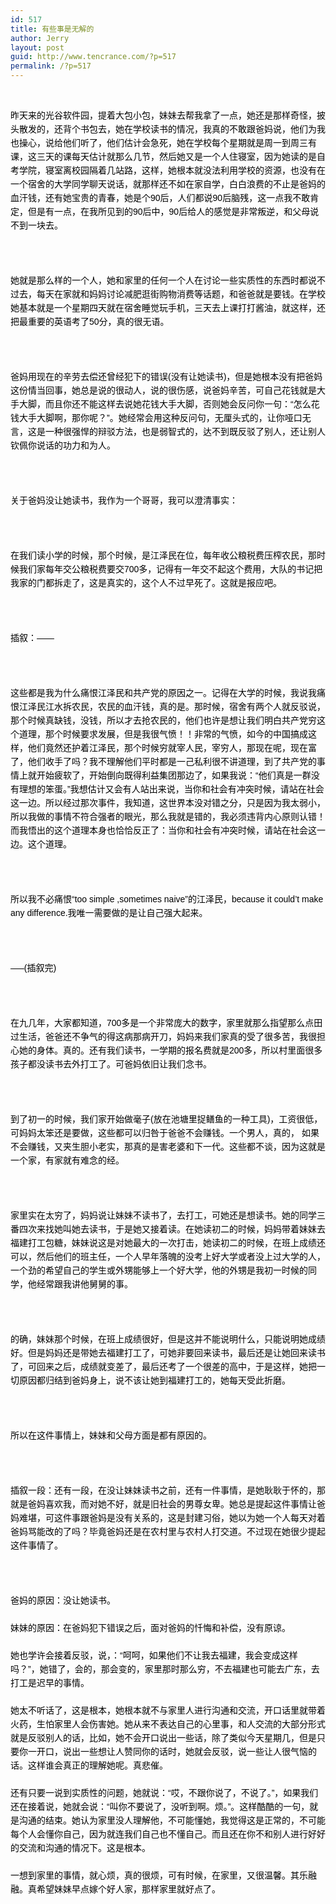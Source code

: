 ```yaml
---
id: 517
title: 有些事是无解的
author: Jerry
layout: post
guid: http://www.tencrance.com/?p=517
permalink: /?p=517
---
```

&nbsp;

<p style="border-style:initial;border-color:initial;border-image:initial;vertical-align:baseline;line-height:22px;color:rgb(0,0,0);font-family:Tahoma, Arial, Helvetica, sans-serif;text-align:left;border-width:0;margin:0 0 22px;padding:0;">
  昨天来的光谷软件园，提着大包小包，妹妹去帮我拿了一点，她还是那样奇怪，披头散发的，还背个书包去，她在学校读书的情况，我真的不敢跟爸妈说，他们为我也操心，说给他们听了，他们估计会急死，她在学校每个星期就是周一到周三有课，这三天的课每天估计就那么几节，然后她又是一个人住寝室，因为她读的是自考学院，寝室离校园隔着几站路，这样，她根本就没法利用学校的资源，也没有在一个宿舍的大学同学聊天说话，就那样还不如在家自学，白白浪费的不止是爸妈的血汗钱，还有她宝贵的青春，她是个90后，人们都说90后脑残，这一点我不敢肯定，但是有一点，在我所见到的90后中，90后给人的感觉是非常叛逆，和父母说不到一块去。
</p>

<p style="border-style:initial;border-color:initial;border-image:initial;vertical-align:baseline;line-height:22px;color:rgb(0,0,0);font-family:Tahoma, Arial, Helvetica, sans-serif;text-align:left;border-width:0;margin:0 0 22px;padding:0;">
  &nbsp;
</p>

<p style="border-style:initial;border-color:initial;border-image:initial;vertical-align:baseline;line-height:22px;color:rgb(0,0,0);font-family:Tahoma, Arial, Helvetica, sans-serif;text-align:left;border-width:0;margin:0 0 22px;padding:0;">
  她就是那么样的一个人，她和家里的任何一个人在讨论一些实质性的东西时都说不过去，每天在家就和妈妈讨论减肥逛街购物消费等话题，和爸爸就是要钱。在学校她基本就是一个星期四天就在宿舍睡觉玩手机，三天去上课打打酱油，就这样，还把最重要的英语考了50分，真的很无语。
</p>

<p style="border-style:initial;border-color:initial;border-image:initial;vertical-align:baseline;line-height:22px;color:rgb(0,0,0);font-family:Tahoma, Arial, Helvetica, sans-serif;text-align:left;border-width:0;margin:0 0 22px;padding:0;">
  &nbsp;
</p>

<p style="border-style:initial;border-color:initial;border-image:initial;vertical-align:baseline;line-height:22px;color:rgb(0,0,0);font-family:Tahoma, Arial, Helvetica, sans-serif;text-align:left;border-width:0;margin:0 0 22px;padding:0;">
  爸妈用现在的辛劳去偿还曾经犯下的错误(没有让她读书)，但是她根本没有把爸妈这份情当回事，她总是说的很动人，说的很伤感，说爸妈辛苦，可自己花钱就是大手大脚，而且你还不能这样去说她花钱大手大脚，否则她会反问你一句：&ldquo;怎么花钱大手大脚啊，那你呢？&rdquo;。她经常会用这种反问句，无厘头式的，让你哑口无言，这是一种很强悍的辩驳方法，也是弱智式的，达不到既反驳了别人，还让别人钦佩你说话的功力和为人。
</p>

<p style="border-style:initial;border-color:initial;border-image:initial;vertical-align:baseline;line-height:22px;color:rgb(0,0,0);font-family:Tahoma, Arial, Helvetica, sans-serif;text-align:left;border-width:0;margin:0 0 22px;padding:0;">
  &nbsp;
</p>

<p style="border-style:initial;border-color:initial;border-image:initial;vertical-align:baseline;line-height:22px;color:rgb(0,0,0);font-family:Tahoma, Arial, Helvetica, sans-serif;text-align:left;border-width:0;margin:0 0 22px;padding:0;">
  关于爸妈没让她读书，我作为一个哥哥，我可以澄清事实：
</p>

<p style="border-style:initial;border-color:initial;border-image:initial;vertical-align:baseline;line-height:22px;color:rgb(0,0,0);font-family:Tahoma, Arial, Helvetica, sans-serif;text-align:left;border-width:0;margin:0 0 22px;padding:0;">
  &nbsp;
</p>

<p style="border-style:initial;border-color:initial;border-image:initial;vertical-align:baseline;line-height:22px;color:rgb(0,0,0);font-family:Tahoma, Arial, Helvetica, sans-serif;text-align:left;border-width:0;margin:0 0 22px;padding:0;">
  在我们读小学的时候，那个时候，是江泽民在位，每年收公粮税费压榨农民，那时候我们家每年交公粮税费要交700多，记得有一年交不起这个费用，大队的书记把我家的门都拆走了，这是真实的，这个人不过早死了。这就是报应吧。
</p>

<p style="border-style:initial;border-color:initial;border-image:initial;vertical-align:baseline;line-height:22px;color:rgb(0,0,0);font-family:Tahoma, Arial, Helvetica, sans-serif;text-align:left;border-width:0;margin:0 0 22px;padding:0;">
  &nbsp;
</p>

<p style="border-style:initial;border-color:initial;border-image:initial;vertical-align:baseline;line-height:22px;color:rgb(0,0,0);font-family:Tahoma, Arial, Helvetica, sans-serif;text-align:left;border-width:0;margin:0 0 22px;padding:0;">
  插叙：&mdash;&mdash;
</p>

<p style="border-style:initial;border-color:initial;border-image:initial;vertical-align:baseline;line-height:22px;color:rgb(0,0,0);font-family:Tahoma, Arial, Helvetica, sans-serif;text-align:left;border-width:0;margin:0 0 22px;padding:0;">
  &nbsp;
</p>

<p style="border-style:initial;border-color:initial;border-image:initial;vertical-align:baseline;line-height:22px;color:rgb(0,0,0);font-family:Tahoma, Arial, Helvetica, sans-serif;text-align:left;border-width:0;margin:0 0 22px;padding:0;">
  这些都是我为什么痛恨江泽民和共产党的原因之一。记得在大学的时候，我说我痛恨江泽民江水拆农民，农民的血汗钱，真的是。那时候，宿舍有两个人就反驳说，那个时候真缺钱，没钱，所以才去抢农民的，他们也许是想让我们明白共产党穷这个道理，那个时候要求发展，但是我很气愤！！非常的气愤，如今的中国搞成这样，他们竟然还护着江泽民，那个时候穷就宰人民，宰穷人，那现在呢，现在富了，他们收手了吗？我不理解他们平时都是一己私利很不讲道理，到了共产党的事情上就开始疲软了，开始倒向既得利益集团那边了，如果我说：&ldquo;他们真是一群没有理想的笨蛋。&rdquo;我想估计又会有人站出来说，当你和社会有冲突时候，请站在社会这一边。所以经过那次事件，我知道，这世界本没对错之分，只是因为我太弱小，所以我做的事情不符合强者的眼光，那么我就是错的，我必须违背内心原则认错！而我悟出的这个道理本身也恰恰反正了：当你和社会有冲突时候，请站在社会这一边。这个道理。
</p>

<p style="border-style:initial;border-color:initial;border-image:initial;vertical-align:baseline;line-height:22px;color:rgb(0,0,0);font-family:Tahoma, Arial, Helvetica, sans-serif;text-align:left;border-width:0;margin:0 0 22px;padding:0;">
  &nbsp;
</p>

<p style="border-style:initial;border-color:initial;border-image:initial;vertical-align:baseline;line-height:22px;color:rgb(0,0,0);font-family:Tahoma, Arial, Helvetica, sans-serif;text-align:left;border-width:0;margin:0 0 22px;padding:0;">
  所以我不必痛恨&ldquo;too simple ,sometimes naive&rdquo;的江泽民，because it could&rsquo;t make any difference.我唯一需要做的是让自己强大起来。
</p>

<p style="border-style:initial;border-color:initial;border-image:initial;vertical-align:baseline;line-height:22px;color:rgb(0,0,0);font-family:Tahoma, Arial, Helvetica, sans-serif;text-align:left;border-width:0;margin:0 0 22px;padding:0;">
  &nbsp;
</p>

<p style="border-style:initial;border-color:initial;border-image:initial;vertical-align:baseline;line-height:22px;color:rgb(0,0,0);font-family:Tahoma, Arial, Helvetica, sans-serif;text-align:left;border-width:0;margin:0 0 22px;padding:0;">
  &mdash;&ndash;(插叙完)
</p>

<p style="border-style:initial;border-color:initial;border-image:initial;vertical-align:baseline;line-height:22px;color:rgb(0,0,0);font-family:Tahoma, Arial, Helvetica, sans-serif;text-align:left;border-width:0;margin:0 0 22px;padding:0;">
  &nbsp;
</p>

<p style="border-style:initial;border-color:initial;border-image:initial;vertical-align:baseline;line-height:22px;color:rgb(0,0,0);font-family:Tahoma, Arial, Helvetica, sans-serif;text-align:left;border-width:0;margin:0 0 22px;padding:0;">
  在九几年，大家都知道，700多是一个非常庞大的数字，家里就那么指望那么点田过生活，爸爸还不争气的得这病那病开刀，妈妈来我们家真的受了很多苦，我很担心她的身体。真的。还有我们读书，一学期的报名费就是200多，所以村里面很多孩子都没读书去外打工了。可爸妈依旧让我们念书。
</p>

<p style="border-style:initial;border-color:initial;border-image:initial;vertical-align:baseline;line-height:22px;color:rgb(0,0,0);font-family:Tahoma, Arial, Helvetica, sans-serif;text-align:left;border-width:0;margin:0 0 22px;padding:0;">
  &nbsp;
</p>

<p style="border-style:initial;border-color:initial;border-image:initial;vertical-align:baseline;line-height:22px;color:rgb(0,0,0);font-family:Tahoma, Arial, Helvetica, sans-serif;text-align:left;border-width:0;margin:0 0 22px;padding:0;">
  到了初一的时候，我们家开始做毫子(放在池塘里捉鳝鱼的一种工具)，工资很低，可妈妈太笨还是要做，这些都可以归咎于爸爸不会赚钱。一个男人，真的， 如果不会赚钱，又夹生胆小老实，那真的是害老婆和下一代。这些都不谈，因为这就是一个家，有家就有难念的经。
</p>

<p style="border-style:initial;border-color:initial;border-image:initial;vertical-align:baseline;line-height:22px;color:rgb(0,0,0);font-family:Tahoma, Arial, Helvetica, sans-serif;text-align:left;border-width:0;margin:0 0 22px;padding:0;">
  &nbsp;
</p>

<p style="border-style:initial;border-color:initial;border-image:initial;vertical-align:baseline;line-height:22px;color:rgb(0,0,0);font-family:Tahoma, Arial, Helvetica, sans-serif;text-align:left;border-width:0;margin:0 0 22px;padding:0;">
  家里实在太穷了，妈妈说让妹妹不读书了，去打工，可她还是想读书。她的同学三番四次来找她叫她去读书，于是她又接着读。在她读初二的时候，妈妈带着妹妹去福建打工包糖，妹妹说这是对她最大的一次打击，她读初二的时候，在班上成绩还可以，然后他们的班主任，一个人早年落魄的没考上好大学或者没上过大学的人，一个劲的希望自己的学生或外甥能够上一个好大学，他的外甥是我初一时候的同学，他经常跟我讲他舅舅的事。
</p>

<p style="border-style:initial;border-color:initial;border-image:initial;vertical-align:baseline;line-height:22px;color:rgb(0,0,0);font-family:Tahoma, Arial, Helvetica, sans-serif;text-align:left;border-width:0;margin:0 0 22px;padding:0;">
  &nbsp;
</p>

<p style="border-style:initial;border-color:initial;border-image:initial;vertical-align:baseline;line-height:22px;color:rgb(0,0,0);font-family:Tahoma, Arial, Helvetica, sans-serif;text-align:left;border-width:0;margin:0 0 22px;padding:0;">
  的确，妹妹那个时候，在班上成绩很好，但是这并不能说明什么，只能说明她成绩好。但是妈妈还是带她去福建打工了，可她非要回来读书，最后还是让她回来读书了，可回来之后，成绩就变差了，最后还考了一个很差的高中，于是这样，她把一切原因都归结到爸妈身上，说不该让她到福建打工的，她每天受此折磨。
</p>

<p style="border-style:initial;border-color:initial;border-image:initial;vertical-align:baseline;line-height:22px;color:rgb(0,0,0);font-family:Tahoma, Arial, Helvetica, sans-serif;text-align:left;border-width:0;margin:0 0 22px;padding:0;">
  &nbsp;
</p>

<p style="border-style:initial;border-color:initial;border-image:initial;vertical-align:baseline;line-height:22px;color:rgb(0,0,0);font-family:Tahoma, Arial, Helvetica, sans-serif;text-align:left;border-width:0;margin:0 0 22px;padding:0;">
  所以在这件事情上，妹妹和父母方面是都有原因的。
</p>

<p style="border-style:initial;border-color:initial;border-image:initial;vertical-align:baseline;line-height:22px;color:rgb(0,0,0);font-family:Tahoma, Arial, Helvetica, sans-serif;text-align:left;border-width:0;margin:0 0 22px;padding:0;">
  &nbsp;
</p>

<p style="border-style:initial;border-color:initial;border-image:initial;vertical-align:baseline;line-height:22px;color:rgb(0,0,0);font-family:Tahoma, Arial, Helvetica, sans-serif;text-align:left;border-width:0;margin:0 0 22px;padding:0;">
  插叙一段：还有一段，在没让妹妹读书之前，还有一件事情，是她耿耿于怀的，那就是爸妈喜欢我，而对她不好，就是旧社会的男尊女卑。她总是提起这件事情让爸妈难堪，可这件事跟爸妈是没有关系的，这是封建习俗，她以为她一个人每天对着爸妈骂能改的了吗？毕竟爸妈还是在农村里与农村人打交道。不过现在她很少提起这件事情了。
</p>

<p style="border-style:initial;border-color:initial;border-image:initial;vertical-align:baseline;line-height:22px;color:rgb(0,0,0);font-family:Tahoma, Arial, Helvetica, sans-serif;text-align:left;border-width:0;margin:0 0 22px;padding:0;">
  &nbsp;
</p>

<p style="border-style:initial;border-color:initial;border-image:initial;vertical-align:baseline;line-height:22px;color:rgb(0,0,0);font-family:Tahoma, Arial, Helvetica, sans-serif;text-align:left;border-width:0;margin:0 0 22px;padding:0;">
  爸妈的原因：没让她读书。
</p>

<p style="border-style:initial;border-color:initial;border-image:initial;vertical-align:baseline;line-height:22px;color:rgb(0,0,0);font-family:Tahoma, Arial, Helvetica, sans-serif;text-align:left;border-width:0;margin:0 0 22px;padding:0;">
  妹妹的原因：在爸妈犯下错误之后，面对爸妈的忏悔和补偿，没有原谅。
</p>

<p style="border-style:initial;border-color:initial;border-image:initial;vertical-align:baseline;line-height:22px;color:rgb(0,0,0);font-family:Tahoma, Arial, Helvetica, sans-serif;text-align:left;border-width:0;margin:0 0 22px;padding:0;">
  她也学许会接着反驳，说，：&ldquo;呵呵，如果他们不让我去福建，我会变成这样吗？&rdquo;，她错了，会的，那会变的，家里那时那么穷，不去福建也可能去广东，去打工是迟早的事情。
</p>

<p style="border-style:initial;border-color:initial;border-image:initial;vertical-align:baseline;line-height:22px;color:rgb(0,0,0);font-family:Tahoma, Arial, Helvetica, sans-serif;text-align:left;border-width:0;margin:0 0 22px;padding:0;">
  她太不听话了，这是根本，她根本就不与家里人进行沟通和交流，开口话里就带着火药，生怕家里人会伤害她。她从来不表达自己的心里事，和人交流的大部分形式就是反驳别人的话，比如，她不会开口说出一些话，除了类似今天星期几，但是只要你一开口，说出一些想让人赞同你的话时，她就会反驳，说一些让人很气恼的话。这样谁会真正的理解她呢。真悲催。
</p>

<p style="border-style:initial;border-color:initial;border-image:initial;vertical-align:baseline;line-height:22px;color:rgb(0,0,0);font-family:Tahoma, Arial, Helvetica, sans-serif;text-align:left;border-width:0;margin:0 0 22px;padding:0;">
  还有只要一说到实质性的问题，她就说：&ldquo;哎，不跟你说了，不说了。&rdquo;，如果我们还在接着说，她就会说：&ldquo;叫你不要说了，没听到啊。烦。&rdquo;。这样酷酷的一句，就是沟通的结束。她认为家里没人理解他，不可能懂她，我觉得这是正常的，不可能每个人会懂你自己，因为就连我们自己也不懂自己。而且还在你不和别人进行好好的交流和沟通的情况下。这是根本。
</p>

<p style="border-style:initial;border-color:initial;border-image:initial;vertical-align:baseline;line-height:22px;color:rgb(0,0,0);font-family:Tahoma, Arial, Helvetica, sans-serif;text-align:left;border-width:0;margin:0 0 22px;padding:0;">
  一想到家里的事情，就心烦，真的很烦，可有时候，在家里，又很温馨。其乐融融。真希望妹妹早点嫁个好人家，那样家里就好点了。
</p>